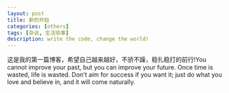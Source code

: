 ```yaml
---
layout: post
title: 新的开始
categories: [others]
tags: [杂谈, 生活琐事]
description: write the code, change the world!
---
```


这是我的第一篇博客，希望自己越来越好，不骄不躁，稳扎稳打的前行!You cannot improve your past, but you can improve your future. Once time is wasted, life is wasted. Don't aim for success if you want it; just do what you love and believe in, and it will come naturally.